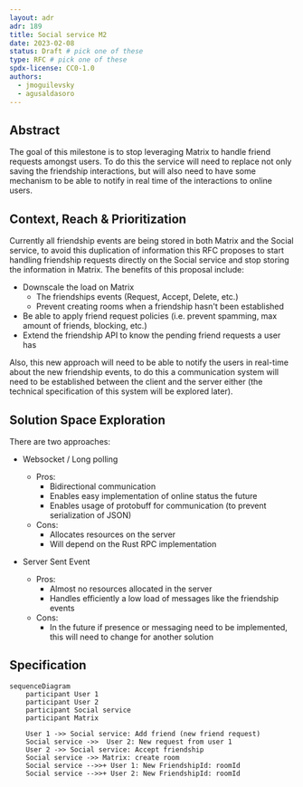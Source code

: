 ```yaml
---
layout: adr
adr: 189
title: Social service M2
date: 2023-02-08
status: Draft # pick one of these
type: RFC # pick one of these
spdx-license: CC0-1.0
authors:
  - jmoguilevsky
  - agusaldasoro
---
```


## Abstract

The goal of this milestone is to stop leveraging Matrix to handle friend requests amongst users. To do this the service will need to replace not only saving the friendship interactions, but will also need to have some mechanism to be able to notify in real time of the interactions to online users.

## Context, Reach & Prioritization

Currently all friendship events are being stored in both Matrix and the Social service, to avoid this duplication of information this RFC proposes to start handling friendship requests directly on the Social service and stop storing the information in Matrix. The benefits of this proposal include:

- Downscale the load on Matrix
  - The friendships events (Request, Accept, Delete, etc.)
  - Prevent creating rooms when a friendship hasn't been established
- Be able to apply friend request policies (i.e. prevent spamming, max amount of friends, blocking, etc.)
- Extend the friendship API to know the pending friend requests a user has

Also, this new approach will need to be able to notify the users in real-time about the new friendship events, to do this a communication system will need to be established between the client and the server either (the technical specification of this system will be explored later).

## Solution Space Exploration

There are two approaches:

- Websocket / Long polling

  - Pros:
    - Bidirectional communication
    - Enables easy implementation of online status the future
    - Enables usage of protobuff for communication (to prevent serialization of JSON)
  - Cons:
    - Allocates resources on the server
    - Will depend on the Rust RPC implementation

- Server Sent Event
  - Pros:
    - Almost no resources allocated in the server
    - Handles efficiently a low load of messages like the friendship events
  - Cons:
    - In the future if presence or messaging need to be implemented, this will need to change for another solution

## Specification

<!--
The technical specification should describe the syntax and semantics of any new feature.
-->

```mermaid
sequenceDiagram
    participant User 1
    participant User 2
    participant Social service
    participant Matrix

    User 1 ->> Social service: Add friend (new friend request)
    Social service ->>  User 2: New request from user 1
    User 2 ->> Social service: Accept friendship
    Social service ->> Matrix: create room
    Social service -->>+ User 1: New FriendshipId: roomId
    Social service -->>+ User 2: New FriendshipId: roomId
```
